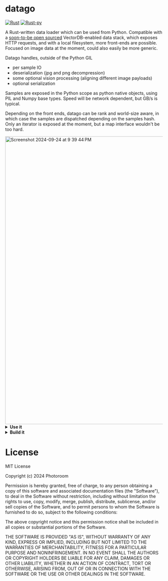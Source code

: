 # datago

[![Rust](https://github.com/Photoroom/datago/actions/workflows/rust.yml/badge.svg)](https://github.com/Photoroom/datago/actions/workflows/rust.yml)
[![Rust-py](https://github.com/Photoroom/datago/actions/workflows/rust-py.yml/badge.svg)](https://github.com/Photoroom/datago/actions/workflows/rust-py.yml)

A Rust-written data loader which can be used from Python. Compatible with a [soon-to-be open sourced](https://github.com/Photoroom/dataroom) VectorDB-enabled data stack, which exposes HTTP requests, and with a local filesystem, more front-ends are possible. Focused on image data at the moment, could also easily be more generic.

Datago handles, outside of the Python GIL

- per sample IO
- deserialization (jpg and png decompression)
- some optional vision processing (aligning different image payloads)
- optional serialization

Samples are exposed in the Python scope as python native objects, using PIL and Numpy base types.
Speed will be network dependent, but GB/s is typical.

Depending on the front ends, datago can be rank and world-size aware, in which case the samples are dispatched depending on the samples hash. Only an iterator is exposed at the moment, but a map interface wouldn't be too hard.

<img width="922" alt="Screenshot 2024-09-24 at 9 39 44 PM" src="https://github.com/user-attachments/assets/b58002ce-f961-438b-af72-9e1338527365">

<details> <summary><strong>Use it</strong></summary>

Using Python 3.11, you can simply install datago with `pip install datago`

## Use the package from Python

```python
from datago import DatagoClient
import os
import json

config = {
    "source_config": {
        "sources": os.environ.get("DATAROOM_TEST_SOURCE", ""),
        "page_size": 500,
    },
    "limit": 200,
    "rank": 0,
    "world_size": 1,
    "samples_buffer_size": 32,
}

client = DatagoClient(json.dumps(config))

for _ in range(10):
    sample = client.get_sample()
```

Please note that the image buffers will be passed around as raw pointers, see below.

## Match the raw exported buffers with typical python types

See helper functions provided in `raw_types.py`, should be self explanatory. Check python benchmarks for examples.

</details><details> <summary><strong>Build it</strong></summary>

## Preamble

Just install the rust toolchain via rustup

## Build a benchmark CLI
`cargo run --release --  -h` to get all the information, should be fairly straightforward

## Run the rust test suite

From the datago folder

```bash
cargo test
```

## Generate the python package binaries manually

```bash
maturin build -i python3.11 --release --target "x86_64-unknown-linux-gnu"
```

then you can `pip install` from `target/wheels`

## Update the pypi release (maintainers)

Create a new tag and a new release in this repo, a new package will be pushed automatically.

</details>

# License

MIT License

Copyright (c) 2024 Photoroom

Permission is hereby granted, free of charge, to any person obtaining a copy
of this software and associated documentation files (the "Software"), to deal
in the Software without restriction, including without limitation the rights
to use, copy, modify, merge, publish, distribute, sublicense, and/or sell
copies of the Software, and to permit persons to whom the Software is
furnished to do so, subject to the following conditions:

The above copyright notice and this permission notice shall be included in all
copies or substantial portions of the Software.

THE SOFTWARE IS PROVIDED "AS IS", WITHOUT WARRANTY OF ANY KIND, EXPRESS OR
IMPLIED, INCLUDING BUT NOT LIMITED TO THE WARRANTIES OF MERCHANTABILITY,
FITNESS FOR A PARTICULAR PURPOSE AND NONINFRINGEMENT. IN NO EVENT SHALL THE
AUTHORS OR COPYRIGHT HOLDERS BE LIABLE FOR ANY CLAIM, DAMAGES OR OTHER
LIABILITY, WHETHER IN AN ACTION OF CONTRACT, TORT OR OTHERWISE, ARISING FROM,
OUT OF OR IN CONNECTION WITH THE SOFTWARE OR THE USE OR OTHER DEALINGS IN THE
SOFTWARE.
